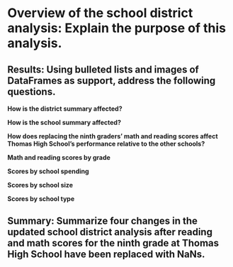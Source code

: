 # Overview of the school district analysis: Explain the purpose of this analysis.

## Results: Using bulleted lists and images of DataFrames as support, address the following questions.

**How is the district summary affected?**

**How is the school summary affected?**

**How does replacing the ninth graders’ math and reading scores affect Thomas High School’s performance relative to the other schools?**

**Math and reading scores by grade**

**Scores by school spending**

**Scores by school size**

**Scores by school type**

## Summary: Summarize four changes in the updated school district analysis after reading and math scores for the ninth grade at Thomas High School have been replaced with NaNs.
